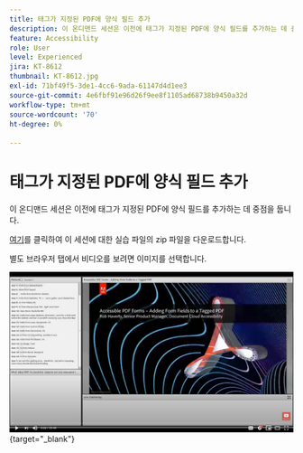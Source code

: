 ```yaml
---
title: 태그가 지정된 PDF에 양식 필드 추가
description: 이 온디맨드 세션은 이전에 태그가 지정된 PDF에 양식 필드를 추가하는 데 중점을 둡니다.
feature: Accessibility
role: User
level: Experienced
jira: KT-8612
thumbnail: KT-8612.jpg
exl-id: 71bf49f5-3de1-4cc6-9ada-61147d4d1ee3
source-git-commit: 4e6fbf91e96d26f9ee8f1105ad68738b9450a32d
workflow-type: tm+mt
source-wordcount: '70'
ht-degree: 0%

---
```


# 태그가 지정된 PDF에 양식 필드 추가

이 온디맨드 세션은 이전에 태그가 지정된 PDF에 양식 필드를 추가하는 데 중점을 둡니다.

[여기](../assets/accessibilitysession5.zip)를 클릭하여 이 세션에 대한 실습 파일의 zip 파일을 다운로드합니다.

별도 브라우저 탭에서 비디오를 보려면 이미지를 선택합니다.

[![세션 5 비디오](../assets/Accessibilitysession5_YT.png)](https://youtu.be/vaM9R-mt5Jo){target="_blank"}

